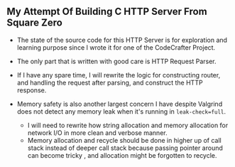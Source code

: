 ## My Attempt Of Building C HTTP Server From Square Zero

- The state of the source code for this HTTP Server is for exploration and 
learning purpose since I wrote it for one of the CodeCrafter Project.

- The only part that is written with good care is HTTP Request Parser.

- If I have any spare time, I will rewrite the logic for constructing router, 
and handling the request after parsing, and construct the HTTP response.

- Memory safety is also another largest concern I have despite Valgrind does not 
detect any memory leak when it's running in `leak-check=full`.
    - I will need to rewrite how string allocation and memory allocation for 
    network I/O in more clean and verbose manner.
    - Memory allocation and recycle should be done in higher up of call stack 
    instead of deeper call stack because passing pointer around can become tricky
    , and allocation might be forgotten to recycle.
    
